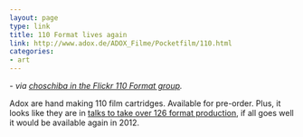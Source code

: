 ```yaml
---
layout: page
type: link
title: 110 Format lives again
link: http://www.adox.de/ADOX_Filme/Pocketfilm/110.html
categories: 
- art
---
```

_- via [choschiba in the Flickr 110 Format group](http://www.flickr.com/groups/110/discuss/72157621784612065/72157624375641636/)._

Adox are hand making 110 film cartridges. Available for pre-order. Plus, it looks like they are in [talks to take over 126 format production](http://www.adox.de/ADOX_Filme/ADC200/Instamatic.html), if all goes well it would be available again in 2012.